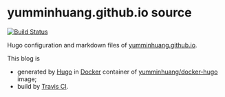 yumminhuang.github.io source
===

[![Build Status](https://travis-ci.org/yumminhuang/yumminhuang.github.io.svg?branch=source)](https://travis-ci.org/yumminhuang/yumminhuang.github.io)

Hugo configuration and markdown files of [yumminhuang.github.io](https://yumminhuang.github.io).

This blog is

* generated by [Hugo](https://gohugo.io/) in [Docker](https://www.docker.com/) container of [yumminhuang/docker-hugo](https://hub.docker.com/r/yumminhuang/docker-hugo/) image;
* build by [Travis CI](https://travis-ci.org/yumminhuang/yumminhuang.github.io).
